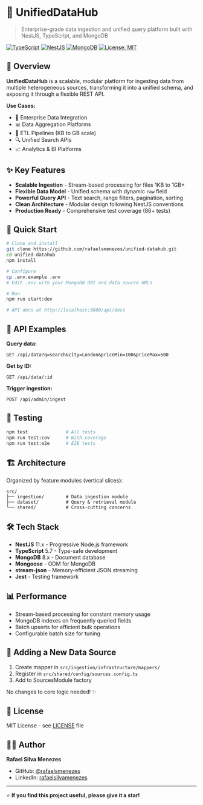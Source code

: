 # 🔄 UnifiedDataHub

> Enterprise-grade data ingestion and unified query platform built with NestJS, TypeScript, and MongoDB

[![TypeScript](https://img.shields.io/badge/TypeScript-5.7-blue)](https://www.typescriptlang.org/)
[![NestJS](https://img.shields.io/badge/NestJS-11.0-red)](https://nestjs.com/)
[![MongoDB](https://img.shields.io/badge/MongoDB-8.0-green)](https://www.mongodb.com/)
[![License: MIT](https://img.shields.io/badge/License-MIT-yellow.svg)](https://opensource.org/licenses/MIT)

## 🎯 Overview

**UnifiedDataHub** is a scalable, modular platform for ingesting data from multiple heterogeneous sources, transforming it into a unified schema, and exposing it through a flexible REST API.

**Use Cases:**
* 🏢 Enterprise Data Integration
* 📊 Data Aggregation Platforms
* 🔄 ETL Pipelines (KB to GB scale)
* 🔍 Unified Search APIs
* 📈 Analytics & BI Platforms

## ✨ Key Features

* **Scalable Ingestion** - Stream-based processing for files 1KB to 1GB+
* **Flexible Data Model** - Unified schema with dynamic `raw` field
* **Powerful Query API** - Text search, range filters, pagination, sorting
* **Clean Architecture** - Modular design following NestJS conventions
* **Production Ready** - Comprehensive test coverage (86+ tests)

## 🚀 Quick Start

```bash
# Clone and install
git clone https://github.com/rafaelsmenezes/unified-datahub.git
cd unified-datahub
npm install

# Configure
cp .env.example .env
# Edit .env with your MongoDB URI and data source URLs

# Run
npm run start:dev

# API docs at http://localhost:3000/api/docs
```

## 📖 API Examples

**Query data:**
```http
GET /api/data?q=search&city=London&priceMin=100&priceMax=500
```

**Get by ID:**
```http
GET /api/data/:id
```

**Trigger ingestion:**
```http
POST /api/admin/ingest
```

## 🧪 Testing

```bash
npm test              # All tests
npm run test:cov      # With coverage
npm run test:e2e      # E2E tests
```

## 🏗️ Architecture

Organized by feature modules (vertical slices):

```
src/
├── ingestion/        # Data ingestion module
├── dataset/          # Query & retrieval module
└── shared/           # Cross-cutting concerns
```

## 🛠️ Tech Stack

* **NestJS** 11.x - Progressive Node.js framework
* **TypeScript** 5.7 - Type-safe development
* **MongoDB** 8.x - Document database
* **Mongoose** - ODM for MongoDB
* **stream-json** - Memory-efficient JSON streaming
* **Jest** - Testing framework

## 📊 Performance

* Stream-based processing for constant memory usage
* MongoDB indexes on frequently queried fields
* Batch upserts for efficient bulk operations
* Configurable batch size for tuning

## 🔧 Adding a New Data Source

1. Create mapper in `src/ingestion/infrastructure/mappers/`
2. Register in `src/shared/config/sources.config.ts`
3. Add to SourcesModule factory

No changes to core logic needed! ✨

## 📄 License

MIT License - see [LICENSE](LICENSE) file

## 👨‍💻 Author

**Rafael Silva Menezes**
* GitHub: [@rafaelsmenezes](https://github.com/rafaelsmenezes)
* LinkedIn: [rafaelsilvamenezes](https://www.linkedin.com/in/rafaelsilvamenezes)

---

⭐ **If you find this project useful, please give it a star!**
